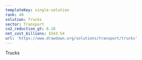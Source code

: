 ```yaml
---
templateKey: single-solution
rank: 40
solution: Trucks
sector: Transport
co2_reduction_gt: 6.18
net_cost_billions: $543.54
url: 'https://www.drawdown.org/solutions/transport/trucks'
---
```


Trucks